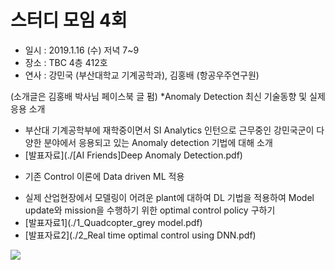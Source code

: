 # 스터디 모임 4회

* 일시 : 2019.1.16 (수) 저녁 7~9
* 장소 : TBC 4층 412호
* 연사 : 강민국 (부산대학교 기계공학과), 김홍배 (항공우주연구원)

(소개글은 김홍배 박사님 페이스북 글 펌)
*Anomaly Detection 최신 기술동향 및 실제 응용 소개
- 부산대 기계공학부에 재학중이면서 SI Analytics 인턴으로 근무중인 강민국군이 다양한 분야에서 응용되고 있는 Anomaly detection 기법에 대해 소개
- [발표자료](./[AI Friends]Deep Anomaly Detection.pdf)

* 기존 Control 이론에 Data driven ML 적용
- 실제 산업현장에서  모델링이 어려운 plant에 대하여 DL 기법을 적용하여 Model update와 mission을 수행하기 위한 optimal control policy 구하기
- [발표자료1](./1_Quadcopter_grey model.pdf)
- [발표자료2](./2_Real time optimal control using DNN.pdf)

![](./190116.jpeg)
